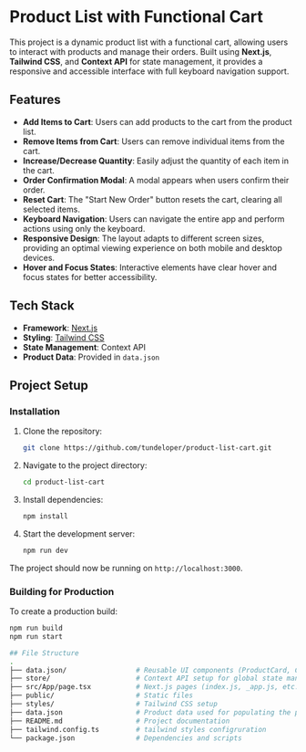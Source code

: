 # Product List with Functional Cart

This project is a dynamic product list with a functional cart, allowing users to interact with products and manage their orders. Built using **Next.js**, **Tailwind CSS**, and **Context API** for state management, it provides a responsive and accessible interface with full keyboard navigation support.

## Features

- **Add Items to Cart**: Users can add products to the cart from the product list.
- **Remove Items from Cart**: Users can remove individual items from the cart.
- **Increase/Decrease Quantity**: Easily adjust the quantity of each item in the cart.
- **Order Confirmation Modal**: A modal appears when users confirm their order.
- **Reset Cart**: The "Start New Order" button resets the cart, clearing all selected items.
- **Keyboard Navigation**: Users can navigate the entire app and perform actions using only the keyboard.
- **Responsive Design**: The layout adapts to different screen sizes, providing an optimal viewing experience on both mobile and desktop devices.
- **Hover and Focus States**: Interactive elements have clear hover and focus states for better accessibility.

## Tech Stack

- **Framework**: [Next.js](https://nextjs.org/)
- **Styling**: [Tailwind CSS](https://tailwindcss.com/)
- **State Management**: Context API
- **Product Data**: Provided in `data.json`

## Project Setup

### Installation

1. Clone the repository:

    ```bash
    git clone https://github.com/tundeloper/product-list-cart.git
    ```

2. Navigate to the project directory:

    ```bash
    cd product-list-cart
    ```

3. Install dependencies:

    ```bash
    npm install
    ```

4. Start the development server:

    ```bash
    npm run dev
    ```

The project should now be running on `http://localhost:3000`.

### Building for Production

To create a production build:

```bash
npm run build
npm run start

## File Structure
.
├── data.json/                 # Reusable UI components (ProductCard, Cart, etc.)
├── store/                     # Context API setup for global state management
├── src/App/page.tsx           # Next.js pages (index.js, _app.js, etc.)
├── public/                    # Static files
├── styles/                    # Tailwind CSS setup
├── data.json                  # Product data used for populating the product list
├── README.md                  # Project documentation
├── tailwind.config.ts         # tailwind styles configruration
└── package.json               # Dependencies and scripts